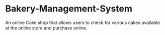 # Bakery-Management-System
An online Cake shop that allows users to check for various cakes available at the online store and purchase online.
